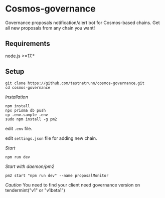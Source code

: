 # Cosmos-governance

Governance proposals notification/alert bot for Cosmos-based chains.
Get all new proposals from any chain you want!

## Requirements

node.js >=17.*

## Setup

```
git clone https://github.com/testnetrunn/cosmos-governance.git
cd cosmos-governance
```

*Installation*
```
npm install
npx prisma db push
cp .env.sample .env
sudo npm install -g pm2
```

edit `.env` file.

edit `settings.json` file for adding new chain.

*Start*
```
npm run dev
```

*Start with daemon/pm2*
```
pm2 start "npm run dev" --name proposalMonitor
```

*Caution*
You need to find your client need governance version on tendermint("v1" or "v1beta1")
